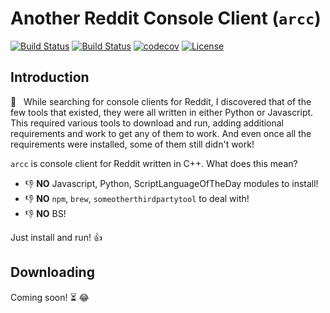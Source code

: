 # Another Reddit Console Client (`arcc`)

[![Build Status][travis-img]][travis]
[![Build Status][appveyor-img]][appveyor]
[![codecov](https://codecov.io/gh/zethon/arcc/branch/master/graph/badge.svg)](https://codecov.io/gh/zethon/arcc) [![License](http://img.shields.io/:license-mit-blue.svg)](http://doge.mit-license.org)

<!-- [![Coverity Scan Build Status](https://scan.coverity.com/projects/14685/badge.svg)](https://scan.coverity.com/projects/zethon-arcc)
[![Codacy Badge](https://api.codacy.com/project/badge/Grade/d1edc1ba75ec4170b4fbffda2a9a6f4b)](https://www.codacy.com/app/zethon/arcc?utm_source=github.com&amp;utm_medium=referral&amp;utm_content=zethon/arcc&amp;utm_campaign=Badge_Grade) -->


<!--
[![Average time to resolve an issue](https://isitmaintained.com/badge/resolution/zethon/arcc.svg)](https://isitmaintained.com/project/zethon/arcc "Average time to resolve an issue")
[![Percentage of issues still open](https://isitmaintained.com/badge/open/zethon/arcc.svg)](https://isitmaintained.com/project/zethon/arcc "Percentage of issues still open")
-->

## Introduction

🔎 &nbsp; While searching for console clients for Reddit, I discovered that of the few tools that existed, they were all written in either Python or Javascript. This required various tools to download and run, adding additional requirements and work to get any of them to work. And even once all the requirements were installed, some of them still didn't work!

`arcc` is console client for Reddit written in C++. What does this mean?

* 👎 **NO** Javascript, Python, ScriptLanguageOfTheDay modules to install!
* 👎 **NO** `npm`, `brew`, `someotherthirdpartytool` to deal with!
* 👎 **NO** BS!

Just install and run! 👍 

## Downloading

Coming soon! ⏳ 😂

<!-- footnotes -->
[travis-img]: https://travis-ci.org/zethon/arcc.svg?branch=master
[travis]: https://travis-ci.org/zethon/arcc

[appveyor-img]: https://ci.appveyor.com/api/projects/status/goko4jxjkxhmvchq?svg=true
[appveyor]: https://ci.appveyor.com/project/zethon/arcc
